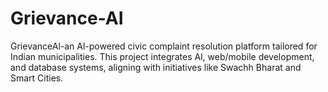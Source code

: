 # Grievance-AI
GrievanceAl-an Al-powered civic complaint resolution platform tailored for Indian municipalities. This project integrates Al, web/mobile development, and database systems, aligning with initiatives like Swachh Bharat and Smart Cities.
